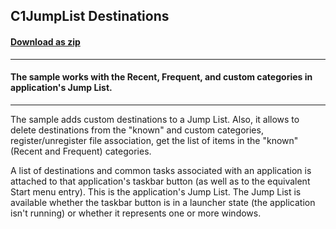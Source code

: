 ## C1JumpList Destinations
#### [Download as zip](https://grapecity.github.io/DownGit/#/home?url=https://github.com/GrapeCity/ComponentOne-WinForms-Samples/tree/master/NetFramework\Win7Pack\VB\JumpItemDemo)
____
#### The sample works with the Recent, Frequent, and custom categories in application's Jump List.
____
The sample adds custom destinations to a Jump List. Also, it allows to delete destinations from the "known" and custom categories, register/unregister file association, get the list of items in the "known" (Recent and Frequent) categories. 

A list of destinations and common tasks associated with an application is attached to that application's taskbar button (as well as to the equivalent Start menu entry). This is the application's Jump List. The Jump List is available whether the taskbar button is in a launcher state (the application isn't running) or whether it represents one or more windows. 